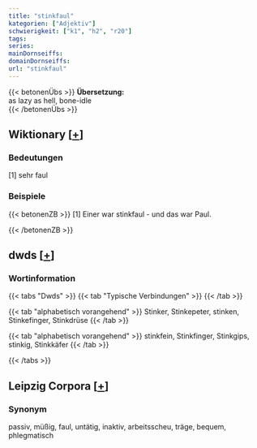 ```yaml
---
title: "stinkfaul"
kategorien: ["Adjektiv"]
schwierigkeit: ["k1", "h2", "r20"]
tags:
series:
mainDornseiffs:
domainDornseiffs:
url: "stinkfaul"
---
```


{{< betonenÜbs >}}
**Übersetzung:**  
as lazy as hell, bone-idle  
{{< /betonenÜbs >}}

## Wiktionary [[+](https://de.wiktionary.org/wiki/stinkfaul)]

### Bedeutungen
[1] sehr faul  

### Beispiele
{{< betonenZB >}}
[1] Einer war stinkfaul - und das war Paul.  

{{< /betonenZB >}}


## dwds [[+](https://www.dwds.de/wb/stinkfaul)]

### Wortinformation
{{< tabs "Dwds" >}}
{{< tab "Typische Verbindungen" >}}
{{< /tab >}}

{{< tab "alphabetisch vorangehend" >}}
Stinker, Stinkepeter, stinken, Stinkefinger, Stinkdrüse
{{< /tab >}}

{{< tab "alphabetisch vorangehend" >}}
stinkfein, Stinkfinger, Stinkgips, stinkig, Stinkkäfer
{{< /tab >}}

{{< /tabs >}}

## Leipzig Corpora [[+](https://corpora.uni-leipzig.de/en/res?word=stinkfaul&corpusId=deu_newscrawl-public_2018)]


### Synonym
passiv, müßig, faul, untätig, inaktiv, arbeitsscheu, träge, bequem, phlegmatisch

